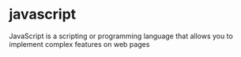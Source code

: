 # javascript
JavaScript is a scripting or programming language that allows you to implement complex features on web pages
